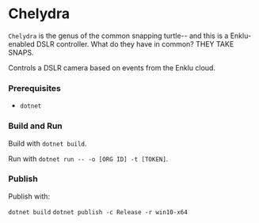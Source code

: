 # Chelydra

`Chelydra` is the genus of the common snapping turtle-- and this is a Enklu-enabled DSLR controller. What do they have in common? THEY TAKE SNAPS.

Controls a DSLR camera based on events from the Enklu cloud.

### Prerequisites 

* `dotnet`

### Build and Run

Build with `dotnet build`.

Run with `dotnet run -- -o [ORG ID] -t [TOKEN]`.

### Publish

Publish with:

`dotnet build`
`dotnet publish -c Release -r win10-x64`

